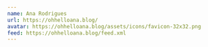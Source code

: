 ```yaml
---
name: Ana Rodrigues
url: https://ohhelloana.blog/
avatar: https://ohhelloana.blog/assets/icons/favicon-32x32.png
feed: https://ohhelloana.blog/feed.xml
---
```

